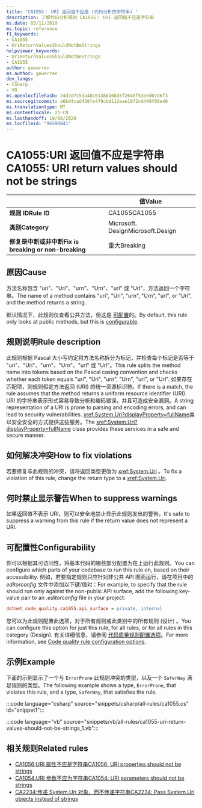 ```yaml
---
title: 'CA1055： URI 返回值不应是 (代码分析的字符串) '
description: 了解代码分析规则 CA1055： URI 返回值不应是字符串
ms.date: 03/11/2019
ms.topic: reference
f1_keywords:
- CA1055
- UriReturnValuesShouldNotBeStrings
helpviewer_keywords:
- UriReturnValuesShouldNotBeStrings
- CA1055
author: gewarren
ms.author: gewarren
dev_langs:
- CSharp
- VB
ms.openlocfilehash: 24d7d7c53a48c01386b6bd5f2648f53eed07d6f3
ms.sourcegitcommit: a6bd4cad438fe479cbd112eae10f2cd449f06e40
ms.translationtype: MT
ms.contentlocale: zh-CN
ms.lasthandoff: 10/08/2020
ms.locfileid: "96590841"
---
```

# <a name="ca1055-uri-return-values-should-not-be-strings"></a><span data-ttu-id="98671-103">CA1055:URI 返回值不应是字符串</span><span class="sxs-lookup"><span data-stu-id="98671-103">CA1055: URI return values should not be strings</span></span>

| | <span data-ttu-id="98671-104">值</span><span class="sxs-lookup"><span data-stu-id="98671-104">Value</span></span> |
|-|-|
| <span data-ttu-id="98671-105">**规则 ID**</span><span class="sxs-lookup"><span data-stu-id="98671-105">**Rule ID**</span></span> |<span data-ttu-id="98671-106">CA1055</span><span class="sxs-lookup"><span data-stu-id="98671-106">CA1055</span></span>|
| <span data-ttu-id="98671-107">**类别**</span><span class="sxs-lookup"><span data-stu-id="98671-107">**Category**</span></span> |<span data-ttu-id="98671-108">Microsoft. Design</span><span class="sxs-lookup"><span data-stu-id="98671-108">Microsoft.Design</span></span>|
| <span data-ttu-id="98671-109">**修复是中断或非中断**</span><span class="sxs-lookup"><span data-stu-id="98671-109">**Fix is breaking or non-breaking**</span></span> |<span data-ttu-id="98671-110">重大</span><span class="sxs-lookup"><span data-stu-id="98671-110">Breaking</span></span>|

## <a name="cause"></a><span data-ttu-id="98671-111">原因</span><span class="sxs-lookup"><span data-stu-id="98671-111">Cause</span></span>

<span data-ttu-id="98671-112">方法名称包含 "uri"、"Uri"、"urn"、"Urn"、"url" 或 "Url"，方法返回一个字符串。</span><span class="sxs-lookup"><span data-stu-id="98671-112">The name of a method contains "uri", "Uri", "urn", "Urn", "url", or "Url", and the method returns a string.</span></span>

<span data-ttu-id="98671-113">默认情况下，此规则仅查看公共方法，但这是 [可配置](#configurability)的。</span><span class="sxs-lookup"><span data-stu-id="98671-113">By default, this rule only looks at public methods, but this is [configurable](#configurability).</span></span>

## <a name="rule-description"></a><span data-ttu-id="98671-114">规则说明</span><span class="sxs-lookup"><span data-stu-id="98671-114">Rule description</span></span>

<span data-ttu-id="98671-115">此规则根据 Pascal 大小写约定将方法名称拆分为标记，并检查每个标记是否等于 "uri"、"Uri"、"urn"、"Urn"、"url" 或 "Url"。</span><span class="sxs-lookup"><span data-stu-id="98671-115">This rule splits the method name into tokens based on the Pascal casing convention and checks whether each token equals "uri", "Uri", "urn", "Urn", "url", or "Url".</span></span> <span data-ttu-id="98671-116">如果存在匹配项，则规则假定方法返回 (URI) 的统一资源标识符。</span><span class="sxs-lookup"><span data-stu-id="98671-116">If there is a match, the rule assumes that the method returns a uniform resource identifier (URI).</span></span> <span data-ttu-id="98671-117">URI 的字符串表示形式容易导致分析和编码错误，并且可造成安全漏洞。</span><span class="sxs-lookup"><span data-stu-id="98671-117">A string representation of a URI is prone to parsing and encoding errors, and can lead to security vulnerabilities.</span></span> <span data-ttu-id="98671-118"><xref:System.Uri?displayProperty=fullName>类以安全安全的方式提供这些服务。</span><span class="sxs-lookup"><span data-stu-id="98671-118">The <xref:System.Uri?displayProperty=fullName> class provides these services in a safe and secure manner.</span></span>

## <a name="how-to-fix-violations"></a><span data-ttu-id="98671-119">如何解决冲突</span><span class="sxs-lookup"><span data-stu-id="98671-119">How to fix violations</span></span>

<span data-ttu-id="98671-120">若要修复与此规则的冲突，请将返回类型更改为 <xref:System.Uri> 。</span><span class="sxs-lookup"><span data-stu-id="98671-120">To fix a violation of this rule, change the return type to a <xref:System.Uri>.</span></span>

## <a name="when-to-suppress-warnings"></a><span data-ttu-id="98671-121">何时禁止显示警告</span><span class="sxs-lookup"><span data-stu-id="98671-121">When to suppress warnings</span></span>

<span data-ttu-id="98671-122">如果返回值不表示 URI，则可以安全地禁止显示此规则发出的警告。</span><span class="sxs-lookup"><span data-stu-id="98671-122">It's safe to suppress a warning from this rule if the return value does not represent a URI.</span></span>

## <a name="configurability"></a><span data-ttu-id="98671-123">可配置性</span><span class="sxs-lookup"><span data-stu-id="98671-123">Configurability</span></span>

<span data-ttu-id="98671-124">你可以根据其可访问性，将基本代码的哪些部分配置为在上运行此规则。</span><span class="sxs-lookup"><span data-stu-id="98671-124">You can configure which parts of your codebase to run this rule on, based on their accessibility.</span></span> <span data-ttu-id="98671-125">例如，若要指定规则只应针对非公共 API 图面运行，请在项目中的 *editorconfig* 文件中添加以下键/值对：</span><span class="sxs-lookup"><span data-stu-id="98671-125">For example, to specify that the rule should run only against the non-public API surface, add the following key-value pair to an *.editorconfig* file in your project:</span></span>

```ini
dotnet_code_quality.ca1055.api_surface = private, internal
```

<span data-ttu-id="98671-126">您可以为此规则配置此选项，对于所有规则或此类别中的所有规则 (设计) 。</span><span class="sxs-lookup"><span data-stu-id="98671-126">You can configure this option for just this rule, for all rules, or for all rules in this category (Design).</span></span> <span data-ttu-id="98671-127">有关详细信息，请参阅 [代码质量规则配置选项](../code-quality-rule-options.md)。</span><span class="sxs-lookup"><span data-stu-id="98671-127">For more information, see [Code quality rule configuration options](../code-quality-rule-options.md).</span></span>

## <a name="example"></a><span data-ttu-id="98671-128">示例</span><span class="sxs-lookup"><span data-stu-id="98671-128">Example</span></span>

<span data-ttu-id="98671-129">下面的示例显示了一个与 `ErrorProne` 此规则冲突的类型，以及一个 `SaferWay` 满足规则的类型。</span><span class="sxs-lookup"><span data-stu-id="98671-129">The following example shows a type, `ErrorProne`, that violates this rule, and a type, `SaferWay`, that satisfies the rule.</span></span>

:::code language="csharp" source="snippets/csharp/all-rules/ca1055.cs" id="snippet1":::

:::code language="vb" source="snippets/vb/all-rules/ca1055-uri-return-values-should-not-be-strings_1.vb":::

## <a name="related-rules"></a><span data-ttu-id="98671-130">相关规则</span><span class="sxs-lookup"><span data-stu-id="98671-130">Related rules</span></span>

- [<span data-ttu-id="98671-131">CA1056:URI 属性不应是字符串</span><span class="sxs-lookup"><span data-stu-id="98671-131">CA1056: URI properties should not be strings</span></span>](ca1056.md)
- [<span data-ttu-id="98671-132">CA1054:URI 参数不应为字符串</span><span class="sxs-lookup"><span data-stu-id="98671-132">CA1054: URI parameters should not be strings</span></span>](ca1054.md)
- [<span data-ttu-id="98671-133">CA2234:传递 System.Uri 对象，而不传递字符串</span><span class="sxs-lookup"><span data-stu-id="98671-133">CA2234: Pass System.Uri objects instead of strings</span></span>](ca2234.md)
